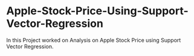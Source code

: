# Apple-Stock-Price-Using-Support-Vector-Regression
In this Project worked on Analysis on Apple Stock Price using  Support Vector Regression.
